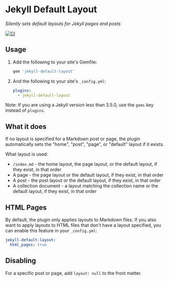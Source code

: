 # Jekyll Default Layout

*Silently sets default layouts for Jekyll pages and posts*

[![CI](https://github.com/benbalter/jekyll-default-layout/actions/workflows/ci.yml/badge.svg)](https://github.com/benbalter/jekyll-default-layout/actions/workflows/ci.yml)

## Usage

1. Add the following to your site's Gemfile:

    ```ruby
    gem 'jekyll-default-layout'
    ```

2. And the following to your site's `_config.yml`:

    ```yml
    plugins:
      - jekyll-default-layout
    ```

Note: If you are using a Jekyll version less than 3.5.0, use the `gems` key instead of `plugins`.

## What it does

If no layout is specified for a Markdown post or page, the plugin automatically sets the "home", "post", "page", or "default" layout if it exists.

What layout is used:

* `/index.md` - the home layout, the page layout, or the default layout, if they exist, in that order
* A page - the page layout or the default layout, if they exist, in that order
* A post - the post layout or the default layout, if they exist, in that order
* A collection document - a layout matching the collection name or the default layout, if they exist, in that order

## HTML Pages

By default, the plugin only applies layouts to Markdown files. If you also want to apply layouts to HTML files that don't have a layout specified, you can enable this feature in your `_config.yml`:

```yml
jekyll-default-layout:
  html_pages: true
```

## Disabling

For a specific post or page, add `layout: null` to the front matter.
